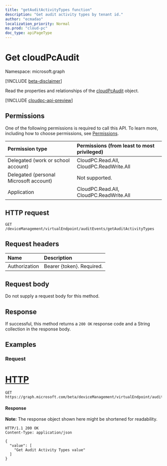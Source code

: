 ```yaml
---
title: "getAuditActivityTypes function"
description: "Get audit activity types by tenant id."
author: "ecmadao"
localization_priority: Normal
ms.prod: "cloud-pc"
doc_type: apiPageType
---
```


# Get cloudPcAudit

Namespace: microsoft.graph

[!INCLUDE [beta-disclaimer](../../includes/beta-disclaimer.md)]

Read the properties and relationships of the [cloudPcAudit](../resources/cloudpcaudit.md) object.

[!INCLUDE [cloudpc-api-preview](../../includes/cloudpc-api-preview.md)]

## Permissions

One of the following permissions is required to call this API. To learn more, including how to choose permissions, see [Permissions](/graph/permissions-reference).

|Permission type| Permissions (from least to most privileged) |
|:---|:---|
|Delegated (work or school account)|CloudPC.Read.All, CloudPC.ReadWrite.All|
|Delegated (personal Microsoft account) | Not supported.|
|Application|CloudPC.Read.All, CloudPC.ReadWrite.All|

## HTTP request

<!-- {
  "blockType": "ignored"
}
-->

``` http
GET /deviceManagement/virtualEndpoint/auditEvents/getAuditActivityTypes
```

## Request headers

| Name          | Description               |
| :------------ | :------------------------ |
| Authorization | Bearer {token}. Required. |

## Request body

Do not supply a request body for this method.

## Response

If successful, this method returns a `200 OK` response code and a String collection in the response body.

## Examples

### Request

# [HTTP](#tab/http)
<!-- {
  "blockType": "request",
  "name": "get_cloudpcaudit"
}
-->

``` http
GET https://graph.microsoft.com/beta/deviceManagement/virtualEndpoint/auditEvents/getAuditActivityTypes
```

#### Response

**Note:** The response object shown here might be shortened for readability.
<!-- {
  "blockType": "response",
  "truncated": true
}
-->

``` http
HTTP/1.1 200 OK
Content-Type: application/json

{
  "value": [
    "Get Audit Activity Types value"
  ]
}
```

